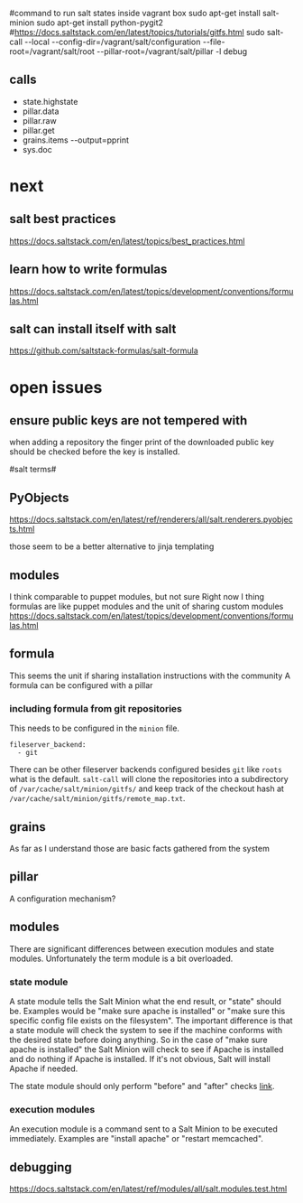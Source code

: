 #command to run salt states inside vagrant box
sudo apt-get install salt-minion
sudo apt-get install  python-pygit2 #https://docs.saltstack.com/en/latest/topics/tutorials/gitfs.html
sudo salt-call --local --config-dir=/vagrant/salt/configuration --file-root=/vagrant/salt/root --pillar-root=/vagrant/salt/pillar -l debug <call>

## calls ##
* state.highstate
* pillar.data
* pillar.raw
* pillar.get <key>
* grains.items --output=pprint
* sys.doc


# next #
## salt best practices ##
https://docs.saltstack.com/en/latest/topics/best_practices.html

## learn how to write formulas #
https://docs.saltstack.com/en/latest/topics/development/conventions/formulas.html

## salt can install itself with salt ##
https://github.com/saltstack-formulas/salt-formula

# open issues #
## ensure public keys are not tempered with ##
when adding a repository the finger print of the downloaded public key should be checked before the key is installed.

#salt terms#
## PyObjects ##

https://docs.saltstack.com/en/latest/ref/renderers/all/salt.renderers.pyobjects.html

those seem to be a better alternative to jinja templating

##  modules ##
I think comparable to puppet modules, but not sure
Right now I thing formulas are like puppet modules and the unit of sharing custom modules
https://docs.saltstack.com/en/latest/topics/development/conventions/formulas.html

## formula ##
This seems the unit if sharing installation instructions with the community
A formula can be configured with a pillar

### including formula from git repositories ###
This needs to be configured in the `minion` file.

    fileserver_backend:
      - git


There can be other fileserver backends configured besides `git` like `roots` what is the default.
`salt-call` will clone the repositories into a subdirectory of `/var/cache/salt/minion/gitfs/` and keep track of the checkout hash at `/var/cache/salt/minion/gitfs/remote_map.txt`.
 
## grains ##
As far as I understand those are basic facts gathered from the system

## pillar ##
A configuration mechanism?

## modules ##
There are significant differences between execution modules and state modules. Unfortunately the term module is a bit overloaded.

### state module ###
A state module tells the Salt Minion what the end result, or "state" should be.
Examples would be "make sure apache is installed" or "make sure this specific config file exists on the filesystem".
The important difference is that a state module will check the system to see if the machine conforms with the desired state before doing anything.
So in the case of "make sure apache is installed" the Salt Minion will check to see if Apache is installed and do nothing if Apache is installed.
If it's not obvious, Salt will install Apache if needed.

The state module should only perform "before" and "after" checks [link][state module]. 

[state module]: https://docs.saltstack.com/en/latest/ref/states/writing.html#full-state-module-example

### execution modules ###
An execution module is a command sent to a Salt Minion to be executed immediately. Examples are "install apache" or "restart memcached".

## debugging ##

https://docs.saltstack.com/en/latest/ref/modules/all/salt.modules.test.html